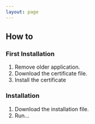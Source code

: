 ```yaml
---
layout: page
---
```


## How to

### First Installation

1. Remove older application.
2. Download the certificate file.
3. Install the certificate

### Installation

1. Download the installation file.
2. Run...
